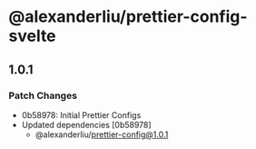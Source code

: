 # @alexanderliu/prettier-config-svelte

## 1.0.1

### Patch Changes

- 0b58978: Initial Prettier Configs
- Updated dependencies [0b58978]
  - @alexanderliu/prettier-config@1.0.1
